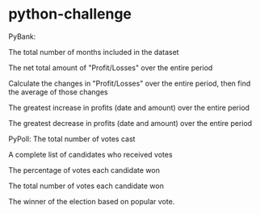 # python-challenge

PyBank:

The total number of months included in the dataset


The net total amount of "Profit/Losses" over the entire period


Calculate the changes in "Profit/Losses" over the entire period, then find the average of those changes


The greatest increase in profits (date and amount) over the entire period


The greatest decrease in profits (date and amount) over the entire period

PyPoll:
The total number of votes cast


A complete list of candidates who received votes


The percentage of votes each candidate won


The total number of votes each candidate won


The winner of the election based on popular vote.
